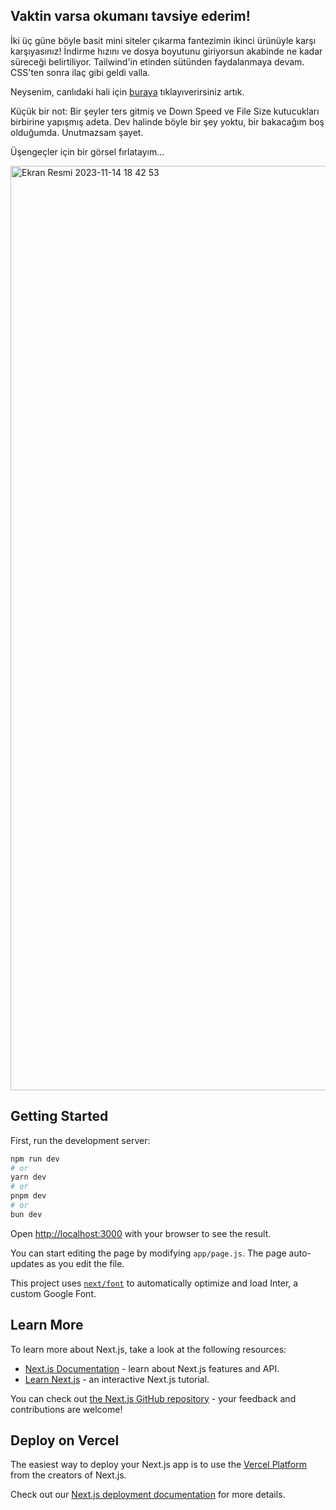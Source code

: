 ## Vaktin varsa okumanı tavsiye ederim!
İki üç güne böyle basit mini siteler çıkarma fantezimin ikinci ürünüyle karşı karşıyasınız!
İndirme hızını ve dosya boyutunu giriyorsun akabinde ne kadar süreceği belirtiliyor.
Tailwind'in etinden sütünden faydalanmaya devam. CSS'ten sonra ilaç gibi geldi valla.

Neysenim, canlıdaki hali için [buraya](https://downloadcalculator.comax.tech) tıklayıverirsiniz artık.

Küçük bir not: Bir şeyler ters gitmiş ve Down Speed ve File Size kutucukları birbirine yapışmış adeta. Dev halinde böyle bir şey yoktu, bir bakacağım boş olduğumda. Unutmazsam şayet.

Üşengeçler için bir görsel fırlatayım...


<img width="1479" alt="Ekran Resmi 2023-11-14 18 42 53" src="https://github.com/OyuNet/DownloadCalculator/assets/68649893/5057695c-dfbe-49a9-9cb1-c2bfb0e15de8">


## Getting Started

First, run the development server:

```bash
npm run dev
# or
yarn dev
# or
pnpm dev
# or
bun dev
```

Open [http://localhost:3000](http://localhost:3000) with your browser to see the result.

You can start editing the page by modifying `app/page.js`. The page auto-updates as you edit the file.

This project uses [`next/font`](https://nextjs.org/docs/basic-features/font-optimization) to automatically optimize and load Inter, a custom Google Font.

## Learn More

To learn more about Next.js, take a look at the following resources:

- [Next.js Documentation](https://nextjs.org/docs) - learn about Next.js features and API.
- [Learn Next.js](https://nextjs.org/learn) - an interactive Next.js tutorial.

You can check out [the Next.js GitHub repository](https://github.com/vercel/next.js/) - your feedback and contributions are welcome!

## Deploy on Vercel

The easiest way to deploy your Next.js app is to use the [Vercel Platform](https://vercel.com/new?utm_medium=default-template&filter=next.js&utm_source=create-next-app&utm_campaign=create-next-app-readme) from the creators of Next.js.

Check out our [Next.js deployment documentation](https://nextjs.org/docs/deployment) for more details.
